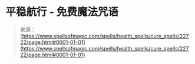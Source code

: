 <!--yml

category: 未分类

date: 2024-06-12 19:07:16

-->

# 平稳航行 - 免费魔法咒语

> 来源：[https://www.spellsofmagic.com/spells/health_spells/cure_spells/22722/page.html#0001-01-01](https://www.spellsofmagic.com/spells/health_spells/cure_spells/22722/page.html#0001-01-01)

